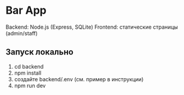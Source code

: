 # Bar App

Backend: Node.js (Express, SQLite)
Frontend: статические страницы (admin/staff)

## Запуск локально
1) cd backend
2) npm install
3) создайте backend/.env (см. пример в инструкции)
4) npm run dev
